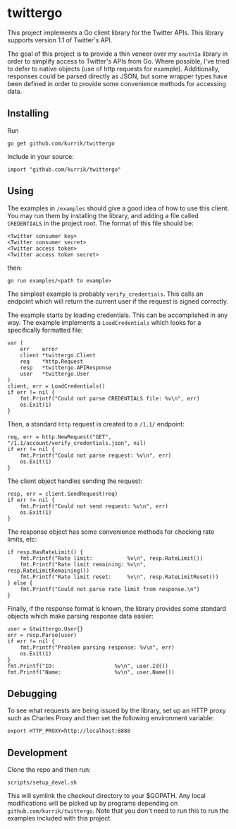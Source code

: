 twittergo
=========
This project implements a Go client library for the Twitter APIs.  This 
library supports version 1.1 of Twitter's API.

The goal of this project is to provide a thin veneer over my `oauth1a` library
in order to simplify access to Twitter's APIs from Go.  Where possible, I've
tried to defer to native objects (use of http requests for example).
Additionally, responses could be parsed directly as JSON, but some wrapper
types have been defined in order to provide some convenience methods for
accessing data.

Installing
----------
Run

    go get github.com/kurrik/twittergo

Include in your source:

    import "github.com/kurrik/twittergo"

Using
-----
The examples in `/examples` should give a good idea of how to use this client.
You may run them by installing the library, and adding a file called
`CREDENTIALS` in the project root.  The format of this file should be:

    <Twitter consumer key>
    <Twitter consumer secret>
    <Twitter access token>
    <Twitter access token secret>

then:

    go run examples/<path to example>
    
The simplest example is probably `verify_credentials`.  This calls an
endpoint which will return the current user if the request is signed
correctly.

The example starts by loading credentials.  This can be accomplished
in any way.  The example implements a `LoadCredentials` which looks for
a specifically formatted file:

    var (
    	err    error
    	client *twittergo.Client
    	req    *http.Request
    	resp   *twittergo.APIResponse
    	user   *twittergo.User
    )
    client, err = LoadCredentials()
    if err != nil {
    	fmt.Printf("Could not parse CREDENTIALS file: %v\n", err)
    	os.Exit(1)
    }

Then, a standard `http` request is created to a `/1.1/` endpoint:

    req, err = http.NewRequest("GET", "/1.1/account/verify_credentials.json", nil)
    if err != nil {
    	fmt.Printf("Could not parse request: %v\n", err)
    	os.Exit(1)
    }
    
The client object handles sending the request:

    resp, err = client.SendRequest(req)
    if err != nil {
    	fmt.Printf("Could not send request: %v\n", err)
    	os.Exit(1)
    }

The response object has some convenience methods for checking rate limits, etc:

    if resp.HasRateLimit() {
    	fmt.Printf("Rate limit:           %v\n", resp.RateLimit())
    	fmt.Printf("Rate limit remaining: %v\n", resp.RateLimitRemaining())
    	fmt.Printf("Rate limit reset:     %v\n", resp.RateLimitReset())
    } else {
    	fmt.Printf("Could not parse rate limit from response.\n")
    }

Finally, if the response format is known, the library provides some standard
objects which make parsing response data easier:

    user = &twittergo.User{}
    err = resp.Parse(user)
    if err != nil {
    	fmt.Printf("Problem parsing response: %v\n", err)
    	os.Exit(1)
    }
    fmt.Printf("ID:                   %v\n", user.Id())
    fmt.Printf("Name:                 %v\n", user.Name())

Debugging
---------
To see what requests are being issued by the library, set up an HTTP proxy
such as Charles Proxy and then set the following environment variable:

    export HTTP_PROXY=http://localhost:8888

Development
-----------
Clone the repo and then run:

    scripts/setup_devel.sh

This will symlink the checkout directory to your $GOPATH.  Any local
modifications will be picked up by programs depending on
`github.com/kurrik/twittergo`.  Note that you don't need to run this to run
the examples included with this project.


